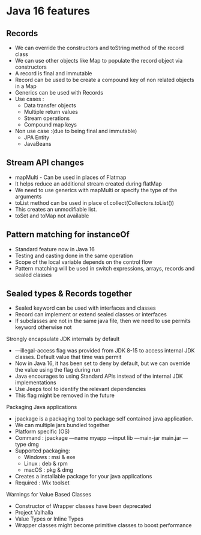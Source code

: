 # Java 16 features

## Records
* We can override the constructors and toString method of the record class
* We can use other objects like Map to populate the record object via constructors
* A record is final and immutable
* Record can be used to be create a compound key of non related objects in a Map
* Generics can be used with Records
* Use cases :
    * Data transfer objects
    * Multiple return values
    * Stream operations
    * Compound map keys
* Non use case :(due to being final and immutable)
    * JPA Entity
    * JavaBeans

## Stream API changes
* mapMulti - Can be used in places of Flatmap
* It helps reduce an additional stream created during flatMap
* We need to use generics with mapMulti or specify the type of the arguments
* toList method can be used in place of.collect(Collectors.toList())
* This creates an unmodifiable list.
* toSet and toMap not available

## Pattern matching for instanceOf
* Standard feature now in Java 16
* Testing and casting done in the same operation
* Scope of the local variable depends on the control flow
* Pattern matching will be used in switch expressions, arrays, records and sealed classes

## Sealed types & Records together
* Sealed keyword can be used with interfaces and classes
* Record can implement or extend sealed classes or interfaces
* If subclasses are not in the same java file, then we need to use permits keyword otherwise not

Strongly encapsulate JDK internals by default
* —illegal-access flag was provided from JDK 8-15 to access internal JDK classes. Default value that time was permit
* Now in Java 16, it has been set to deny by default, but we can override the value using the flag during run
* Java encourages to using Standard APIs instead of the internal JDK implementations
* Use Jeeps tool to identify the relevant dependencies
* This flag might be removed in the future

Packaging Java applications
* jpackage is a packaging tool to package self contained java application.
* We can multiple jars bundled together
* Platform specific (OS)
* Command : jpackage —name myapp —input lib —main-jar main.jar —type dmg
* Supported packaging:
    * Windows : msi & exe
    * Linux : deb & rpm
    * macOS : pkg & dmg
* Creates a installable package for your java applications
* Required : Wix toolset

Warnings for Value Based Classes
* Constructor of Wrapper classes have been deprecated
* Project Valhalla
* Value Types or Inline Types
* Wrapper classes might become primitive classes to boost performance

